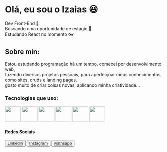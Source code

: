 <link rel="stylesheet" href="https://cdnjs.cloudflare.com/ajax/libs/font-awesome/6.0.0-beta3/css/all.min.css">

<h1>Olá, eu sou o Izaias 😆</h1>
<span>Dev Front-End 🎉</span><br>
<span>Buscando uma oportunidade de estágio 🎈</span><br>
<span>Estudando React no momento 👓</span>

<h2>Sobre min:</h2>
<p>Estou estudando programação há um tempo, comecei por desenvolvimento web,<br> fazendo diversos projetos pessoais, para aperfeiçoar meus conhecimentos, como sites, cruds e landing pages,<br> gosto muito de criar coisas novas, aplicando minha criatividade...</p>

<h3>Tecnologias que uso:</h3>
<div class="tecnologias">
  <img src="https://logospng.org/download/html-5/logo-html-5-768.png" width="50px"; height="50px";/>
  <img src="https://logospng.org/download/css-3/logo-css-3-2048.png" width="50px"; height="50px";/>
  <img src="https://upload.wikimedia.org/wikipedia/commons/thumb/d/d5/Tailwind_CSS_Logo.svg/1024px-Tailwind_CSS_Logo.svg.png?20230715030042" width="50px"; height="50px";/>
  <img src="https://th.bing.com/th/id/R.63854f9965b69b8fd5d9615838419846?rik=PxJ95FYrD2W81A&pid=ImgRaw&r=0" width="50px"; height="50px";/>
   <img src="https://th.bing.com/th/id/R.c3ba82a536fe4983dad4c06b578dcd5d?rik=F2s%2bS%2fWmkU2dew&riu=http%3a%2f%2fassets.stickpng.com%2fimages%2f584830f5cef1014c0b5e4aa1.png&ehk=nr30%2foGRF6ObcWbuK6%2b%2bzHxe3w8Jb0cawQ6zBp1sH3E%3d&risl=&pid=ImgRaw&r=0" width="50px"; height="50px";/>
   <img src="https://creazilla-store.fra1.digitaloceanspaces.com/icons/3247797/mysql-icon-sm.png" width="50px"; height="50px";/>
</div>

<h4>Redes Sociais</h4>
<div class="redes">
  <i class="fa-brands fa-linkedin"><a href="https://www.linkedin.com/in/izaias-francisco-s/"></i>
  <button><a href="https://www.linkedin.com/in/izaias-francisco-s/">Linkedin</button>
  <button><a href="https://www.instagram.com/izaiasfrancisco0/">Instagram</button>
  <button><a href="https://web.whatsapp.com/">wathsapp</button>
</div>
